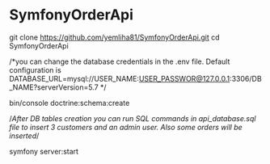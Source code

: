 # SymfonyOrderApi

git clone https://github.com/yemliha81/SymfonyOrderApi.git
cd SymfonyOrderApi

/*you can change the database credentials in the .env file. Default configuration is
DATABASE_URL=mysql://USER_NAME:USER_PASSWOR@127.0.0.1:3306/DB_NAME?serverVersion=5.7
*/

bin/console doctrine:schema:create

/*After DB tables creation you can run SQL commands in api_database.sql file to insert 3 customers and an admin user.
Also some orders will be inserted*/

symfony server:start
